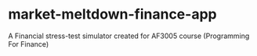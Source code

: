 # market-meltdown-finance-app
A Financial stress-test simulator created for AF3005 course (Programming For Finance)
